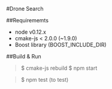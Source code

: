 #Drone Search

##Requirememts
- node v0.12.x
- cmake-js < 2.0.0 (~1.9.0)
- Boost library (BOOST_INCLUDE_DIR)

##Build & Run
> $ cmake-js rebuild
> $ npm start

> $ npm test (to test)